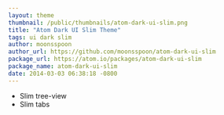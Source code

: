 ```yaml
---
layout: theme
thumbnail: /public/thumbnails/atom-dark-ui-slim.png
title: "Atom Dark UI Slim Theme"
tags: ui dark slim
author: moonsspoon
author_url: https://github.com/moonsspoon/atom-dark-ui-slim
package_url: https://atom.io/packages/atom-dark-ui-slim
package_name: atom-dark-ui-slim
date: 2014-03-03 06:38:18 -0800
---
```

* Slim tree-view
* Slim tabs

